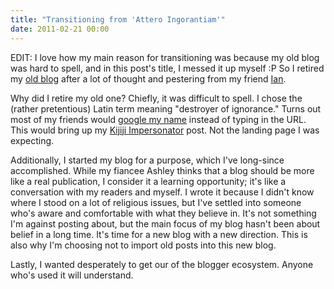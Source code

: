 ```yaml
---
title: "Transitioning from 'Attero Ingorantiam'"
date: 2011-02-21 00:00
---
```


<p>EDIT: I love how my main reason for transitioning was because my old blog was hard to spell, and in this post's title, I messed it up myself :P
So I retired my <a href="http://atteroignorantiam.blogspot.com">old blog</a> after a lot of thought and pestering from my friend <a href="http://ianbishop.tumblr.com/">Ian</a>. </p>

<p>Why did I retire my old one? Chiefly, it was difficult to spell. I chose the (rather pretentious) Latin term meaning "destroyer of ignorance." Turns out most of my friends would <a href="http://www.google.ca/search?sourceid=chrome&amp;ie=UTF-8&amp;q=ash+furrow">google my name</a> instead of typing in the URL. This would bring up my <a href="http://atteroignorantiam.blogspot.com/2010/07/ash-furrow-kijiji-impersonator.html">Kijiji Impersonator</a> post. Not the landing page I was expecting.</p>

<p>Additionally, I started my blog for a purpose, which I've long-since accomplished. While my fiancee Ashley thinks that a blog should be more like a real publication, I consider it a learning opportunity; it's like a conversation with my readers and myself. I wrote it because I didn't know where I stood on a lot of religious issues, but I've settled into someone who's aware and comfortable with what they believe in. It's not something I'm against posting about, but the main focus of my blog hasn't been about belief in a long time. It's time for a new blog with a new direction. This is also why I'm choosing not to import old posts into this new blog.</p>

<p>Lastly, I wanted desperately to get our of the blogger ecosystem. Anyone who's used it will understand.</p>

<!-- more -->

